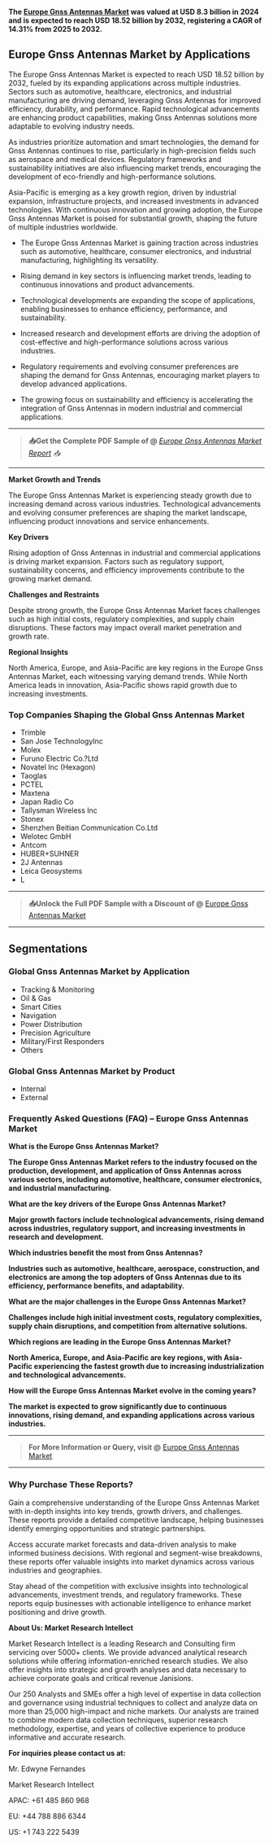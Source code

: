 <p><strong>The <a href="https://www.marketresearchintellect.com/download-sample/?rid=384039&amp;utm_source=Pulse-April-Europe&amp;utm_medium=852">Europe Gnss Antennas Market</a> was valued at USD 8.3 billion in 2024 and is expected to reach USD 18.52 billion by 2032, registering a CAGR of 14.31% from 2025 to 2032.</strong></p><h2>Europe Gnss Antennas Market by Applications&nbsp;</h2><p><p>The Europe Gnss Antennas Market is expected to reach USD 18.52 billion by 2032, fueled by its expanding applications across multiple industries. Sectors such as automotive, healthcare, electronics, and industrial manufacturing are driving demand, leveraging Gnss Antennas for improved efficiency, durability, and performance. Rapid technological advancements are enhancing product capabilities, making Gnss Antennas solutions more adaptable to evolving industry needs.</p><p>As industries prioritize automation and smart technologies, the demand for Gnss Antennas continues to rise, particularly in high-precision fields such as aerospace and medical devices. Regulatory frameworks and sustainability initiatives are also influencing market trends, encouraging the development of eco-friendly and high-performance solutions.</p><p>Asia-Pacific is emerging as a key growth region, driven by industrial expansion, infrastructure projects, and increased investments in advanced technologies. With continuous innovation and growing adoption, the Europe Gnss Antennas Market is poised for substantial growth, shaping the future of multiple industries worldwide.</p></p><ul><li><p>The Europe Gnss Antennas Market is gaining traction across industries such as automotive, healthcare, consumer electronics, and industrial manufacturing, highlighting its versatility.</p></li><li><p>Rising demand in key sectors is influencing market trends, leading to continuous innovations and product advancements.</p></li><li><p>Technological developments are expanding the scope of applications, enabling businesses to enhance efficiency, performance, and sustainability.</p></li><li><p>Increased research and development efforts are driving the adoption of cost-effective and high-performance solutions across various industries.</p></li><li><p>Regulatory requirements and evolving consumer preferences are shaping the demand for Gnss Antennas, encouraging market players to develop advanced applications.</p></li><li><p>The growing focus on sustainability and efficiency is accelerating the integration of Gnss Antennas in modern industrial and commercial applications.</p></li></ul><hr /><blockquote><p><strong><span class="font-[700]">📥Get the Complete PDF Sample of @ </span></strong><em><span class="font-[700]"><a href="https://www.marketresearchintellect.com/download-sample/?rid=384039&amp;utm_source=Pulse-April-Europe&amp;utm_medium=852" target="_blank" data-tracking-control-name="article-ssr-frontend-pulse_little-text-block" data-tracking-will-navigate="" data-test-link="">Europe Gnss Antennas Market Report</a>&nbsp;📥</span></em></p></blockquote><hr /><p class="" data-start="77" data-end="360"><strong data-start="77" data-end="105">Market Growth and Trends</strong></p><p class="" data-start="77" data-end="360">The Europe Gnss Antennas Market is experiencing steady growth due to increasing demand across various industries. Technological advancements and evolving consumer preferences are shaping the market landscape, influencing product innovations and service enhancements.</p><p class="" data-start="362" data-end="606"><strong data-start="362" data-end="377">Key Drivers</strong></p><p class="" data-start="362" data-end="606">Rising adoption of Gnss Antennas in industrial and commercial applications is driving market expansion. Factors such as regulatory support, sustainability concerns, and efficiency improvements contribute to the growing market demand.</p><p class="" data-start="608" data-end="849"><strong data-start="608" data-end="637">Challenges and Restraints</strong></p><p class="" data-start="608" data-end="849">Despite strong growth, the Europe Gnss Antennas Market faces challenges such as high initial costs, regulatory complexities, and supply chain disruptions. These factors may impact overall market penetration and growth rate.</p><p class="" data-start="851" data-end="1095"><strong data-start="851" data-end="872">Regional Insights</strong></p><p class="" data-start="851" data-end="1095">North America, Europe, and Asia-Pacific are key regions in the Europe Gnss Antennas Market, each witnessing varying demand trends. While North America leads in innovation, Asia-Pacific shows rapid growth due to increasing investments.</p><p><h3>Top Companies Shaping the Global Gnss Antennas Market </h3><ul><li>Trimble</li><li>San Jose TechnologyInc</li><li>Molex</li><li>Furuno Electric Co.?Ltd</li><li>Novatel Inc (Hexagon)</li><li>Taoglas</li><li>PCTEL</li><li>Maxtena</li><li>Japan Radio Co</li><li>Tallysman Wireless Inc</li><li>Stonex</li><li>Shenzhen Beitian Communication Co.Ltd</li><li>Welotec GmbH</li><li>Antcom</li><li>HUBER+SUHNER</li><li>2J Antennas</li><li>Leica Geosystems</li><li>L</li></ul></p><hr /><blockquote><p><strong>📥Unlock the Full PDF Sample with a Discount of @</strong> <a href="https://www.marketresearchintellect.com/ask-for-discount/?rid=384039&amp;utm_source=Pulse-April-Europe&amp;utm_medium=852">Europe Gnss Antennas Market</a></p></blockquote><hr /><p><h2>Segmentations</h2><h3>Global Gnss Antennas Market by Application</h3><ul><li>Tracking &amp; Monitoring</li><li>Oil &amp; Gas</li><li>Smart Cities</li><li>Navigation</li><li>Power Distribution</li><li>Precision Agriculture</li><li>Military/First Responders</li><li>Others</li></ul><h3>Global Gnss Antennas Market by Product</h3><ul><li>Internal</li><li>External</li></ul></p><h3><strong>Frequently Asked Questions (FAQ) &ndash; Europe Gnss Antennas Market</strong></h3><p><strong>What is the Europe Gnss Antennas Market?</strong></p><p><strong>The Europe Gnss Antennas Market refers to the industry focused on the production, development, and application of Gnss Antennas across various sectors, including automotive, healthcare, consumer electronics, and industrial manufacturing.</strong></p><p><strong>What are the key drivers of the Europe Gnss Antennas Market?</strong></p><p><strong>Major growth factors include technological advancements, rising demand across industries, regulatory support, and increasing investments in research and development.</strong></p><p><strong>Which industries benefit the most from Gnss Antennas?</strong></p><p><strong>Industries such as automotive, healthcare, aerospace, construction, and electronics are among the top adopters of Gnss Antennas due to its efficiency, performance benefits, and adaptability.</strong></p><p><strong>What are the major challenges in the Europe Gnss Antennas Market?</strong></p><p><strong>Challenges include high initial investment costs, regulatory complexities, supply chain disruptions, and competition from alternative solutions.</strong></p><p><strong>Which regions are leading in the Europe Gnss Antennas Market?</strong></p><p><strong>North America, Europe, and Asia-Pacific are key regions, with Asia-Pacific experiencing the fastest growth due to increasing industrialization and technological advancements.</strong></p><p><strong>How will the Europe Gnss Antennas Market evolve in the coming years?</strong></p><p><strong>The market is expected to grow significantly due to continuous innovations, rising demand, and expanding applications across various industries.</strong></p><hr /><blockquote><p><span class="font-[700]"><strong>For More Information or Query, visit&nbsp;@</strong>&nbsp;</span><span class="font-[700]"><a href="https://www.marketresearchintellect.com/product/global-gnss-antennas-market-size-and-forecast/?utm_source=Linkedin&utm_medium=852" target="_blank" data-tracking-control-name="article-ssr-frontend-pulse_little-text-block" data-tracking-will-navigate="" data-test-link="">Europe Gnss Antennas Market</a></span></p></blockquote><hr /><h3><strong data-start="0" data-end="31">Why Purchase These Reports?</strong></h3><p class="" data-start="35" data-end="297">Gain a comprehensive understanding of the Europe Gnss Antennas Market with in-depth insights into key trends, growth drivers, and challenges. These reports provide a detailed competitive landscape, helping businesses identify emerging opportunities and strategic partnerships.</p><p class="" data-start="299" data-end="540">Access accurate market forecasts and data-driven analysis to make informed business decisions. With regional and segment-wise breakdowns, these reports offer valuable insights into market dynamics across various industries and geographies.</p><p class="" data-start="542" data-end="784">Stay ahead of the competition with exclusive insights into technological advancements, investment trends, and regulatory frameworks. These reports equip businesses with actionable intelligence to enhance market positioning and drive growth.</p><p><strong><span class="font-[700]">About Us: Market Research Intellect</span></strong></p><p><span class="">Market Research Intellect is a leading Research and Consulting firm servicing over 5000+ clients. We provide advanced analytical research solutions while offering information-enriched research studies.&nbsp;</span>We also offer insights into strategic and growth analyses and data necessary to achieve corporate goals and critical revenue Janisions.</p><p><span class="">Our 250 Analysts and SMEs offer a high level of expertise in data collection and governance using industrial techniques to collect and analyze data on more than 25,000 high-impact and niche markets. Our analysts are trained to combine modern data collection techniques, superior research methodology, expertise, and years of collective experience to produce informative and accurate research.</span></p><p><strong>For inquiries please contact us at:</strong></p><p>Mr. Edwyne Fernandes</p><p>Market Research Intellect</p><p>APAC: +61 485 860 968</p><p>EU: +44 788 886 6344</p><p>US: +1 743 222 5439</p>